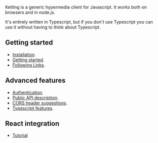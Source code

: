 Ketting is a generic hypermedia client for Javascript. It works both on
browsers and in node.js.

It's entirely written in Typescript, but if you don't use Typescript you can
use it without having to think about Typescript.

## Getting started

* [Installation](Installation).
* [Getting started](Getting-Started).
* [Following Links](Following-Links).

## Advanced features

* [Authentication](Authentication).
* [Public API description](API).
* [CORS header suggestions](CORS).
* [Typescript features](Typescript).

## React integration

* [Tutorial](React-Getting-Started)